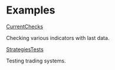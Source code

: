 # Examples

[CurrentChecks](CurrentChecks/README.md)

Checking various indicators with last data.

[StrategiesTests](StrategiesTests/README.md)

Testing trading systems.